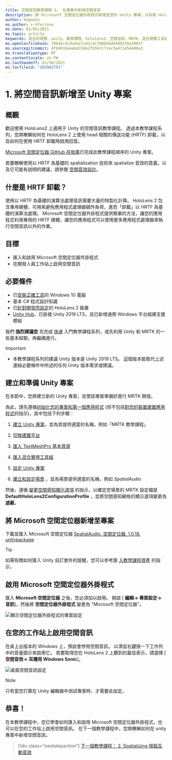 ```yaml
---
title: 空間音訊教學課程-1。 在專案中新增空間音訊
description: 將 Microsoft 空間定位器外掛程式新增至您的 Unity 專案，以存取 HoloLens 2 HRTF 硬體卸載。
author: kegodin
ms.author: v-hferrone
ms.date: 02/05/2021
ms.topic: article
keywords: 混合的現實、unity、教學課程、hololens2、空間音訊、MRTK、混合現實工具組、UWP、Windows 10、HRTF、前端相關的傳送功能、回音、Microsoft 空間定位器
ms.openlocfilehash: 7964ecdc8adee7c61c4c7086b8d04983f6e3903f
ms.sourcegitcommit: 4fb961beeebd158e2f65b7c714c5e471454400a3
ms.translationtype: MT
ms.contentlocale: zh-TW
ms.lasthandoff: 03/30/2021
ms.locfileid: "105982791"
---
```

# <a name="1-adding-spatial-audio-to-your-unity-project"></a>1. 將空間音訊新增至 Unity 專案

## <a name="overview"></a>概觀

歡迎使用 HoloLens2 上適用于 Unity 的空間音訊教學課程。 透過本教學課程系列，您將瞭解如何在 HoloLens 2 上使用 head 相關的傳送功能 (HRTF) 卸載，以及如何在使用 HRTF 卸載時啟用回音。

[Microsoft 空間定位器 GitHub 存放庫](https://github.com/microsoft/spatialaudio-unity)已完成此教學課程順序的 Unity 專案。

若要瞭解使用以 HRTF 為基礎的 spatialization 技術來 spatialize 音效的意義，以及它可能有説明的建議，請參閱 [空間音效設計](/windows/mixed-reality/spatial-sound-design)。

## <a name="what-is-hrtf-offload"></a>什麼是 HRTF 卸載？

使用以 HRTF 為基礎的演算法處理音訊需要大量的特製化計算。 HoloLens 2 包含專用硬體，可用來避免應用程式處理器額外負荷，進而「卸載」以 HRTF 為基礎的演算法處理。  Microsoft 空間定位器外掛程式提供簡單的方法，讓您的應用程式利用專用的 HRTF 硬體，讓您的應用程式可以使用更多應用程式處理器來執行空間音訊以外的作業。

## <a name="objectives"></a>目標

* 匯入和啟用 Microsoft 空間定位器外掛程式
* 在開發人員工作站上啟用空間音訊

## <a name="prerequisites"></a>必要條件

* 已[安裝正確工具](../../install-the-tools.md)的 Windows 10 電腦
* 基本 C# 程式設計知識
* 已[針對開發而設定](../../platform-capabilities-and-apis/using-visual-studio.md#enabling-developer-mode)的 HoloLens 2 裝置
* <a href="https://docs.unity3d.com/Manual/GettingStartedInstallingHub.html" target="_blank">Unity Hub</a>，已掛接 Unity 2019 LTS，且已新增通用 Windows 平台組建支援模組

我們 **強烈建議您** 先完成 [快速](mr-learning-base-01.md) 入門教學課程系列，或先利用 Unity 和 MRTK 的一些基本經驗，再繼續進行。

> [!IMPORTANT]
>
> * 本教學課程系列的建議 Unity 版本是 Unity 2019 LTS。 這個版本能取代上述連結必要條件中所述的任何 Unity 版本需求或建議。

## <a name="creating-and-preparing-the-unity-project"></a>建立和準備 Unity 專案

在本節中，您將建立新的 Unity 專案，並使該專案準備好進行 MRTK 開發。

為此，請先遵循[初始化您的專案和第一個應用程式](mr-learning-base-02.md) (但不包括[對您的裝置建置應用程式](mr-learning-base-02.md#building-your-application-to-your-hololens-2)的指示)，其中包括下列步驟：

1. [建立 Unity 專案](mr-learning-base-02.md#creating-the-unity-project)，並為其提供適當的名稱，例如「MRTK 教學課程」

1. [切換建置平台](mr-learning-base-02.md#configuring-the-unity-project)

1. [匯入 TextMeshPro 基本資源](mr-learning-base-02.md#importing-the-textmeshpro-essential-resources)

1. [匯入混合實境工具組](mr-learning-base-02.md#importing-the-mixed-reality-toolkit)

1. [設定 Unity 專案](mr-learning-base-02.md#configuring-the-unity-project)

1. [建立和設定場景](mr-learning-base-02.md#creating-and-configuring-the-scene) ，並為場景提供適當的名稱，例如 *SpatialAudio*

然後，遵循 [變更空間感知顯示選項](mr-learning-base-03.md#changing-the-spatial-awareness-display-option) 的指示，以確定您場景的 MRTK 設定檔是 **DefaultHoloLens2ConfigurationProfile** ，並將空間感知網格的顯示選項變更為 **遮蔽**。

## <a name="adding-microsoft-spatializer-to-the-project"></a>將 Microsoft 空間定位器新增至專案

下載並匯入 Microsoft 空間定位器  <a href="https://github.com/microsoft/spatialaudio-unity/releases/download/v1.0.18/Microsoft.SpatialAudio.Spatializer.Unity.1.0.18.unitypackage" target="_blank">SpatialAudio. 空間定位器. 1.0.18. unitypackage </a>

>[!TIP]
> 如需有關如何匯入 Unity 自訂套件的提醒，您可以參考匯 [入教學課程資產](mr-learning-base-02.md#importing-the-tutorial-assets) 的指示。

## <a name="enable-the-microsoft-spatializer-plugin"></a>啟用 Microsoft 空間定位器外掛程式

匯入 **Microsoft 空間定位器** 之後，您必須加以啟用。 開啟 [ **編輯-> 專案設定-> 音訊**]，然後將 **空間定位器外掛程式** 變更為 "Microsoft 空間定位器"。

![顯示空間定位器外掛程式的專案設定](images/spatial-audio/spatial-audio-01-section3-step1-1.png)

## <a name="enable-spatial-audio-on-your-workstation"></a>在您的工作站上啟用空間音訊

在桌上出版本的 Windows 上，預設會停用空間音訊。 以滑鼠右鍵按一下工作列中的音量圖示來啟用它。 若要取得您在 HoloLens 2 上聽到的最佳表示，請選擇 [ **空間音效-> 耳機用 Windows Sonic**]。

![桌面空間音訊設定](images/spatial-audio/spatial-audio-01-section4-step1-1.png)

> [!NOTE]
> 只有當您打算在 Unity 編輯器中測試專案時，才需要此設定。

## <a name="congratulations"></a>恭喜！

在本教學課程中，您已學會如何匯入和啟用 Microsoft 空間定位器外掛程式，也可以在您的工作站上啟用空間音訊。
在下一個教學課程中，您將瞭解如何在 unity 專案中新增空間音訊。

> [!div class="nextstepaction"]
> [下一個教學課程： 2. Spatializing 按鈕互動音效](unity-spatial-audio-ch2.md)
